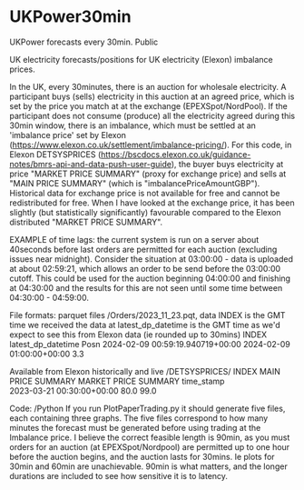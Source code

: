 # UKPower30min
UKPower forecasts every 30min. Public

UK electricity forecasts/positions for UK electricity (Elexon) imbalance prices.

In the UK, every 30minutes, there is an auction for wholesale electricity. A participant buys (sells) electricity in this auction at an agreed price, which is set by the price you match at at the exchange (EPEXSpot/NordPool). If the participant does not consume (produce) all the electricity agreed during this 30min window, there is an imbalance, which must be settled at an 'imbalance price' set by Elexon (https://www.elexon.co.uk/settlement/imbalance-pricing/). For this code, in Elexon DETSYSPRICES (https://bscdocs.elexon.co.uk/guidance-notes/bmrs-api-and-data-push-user-guide), the buyer buys electricity at price "MARKET PRICE SUMMARY" (proxy for exchange price) and sells at "MAIN PRICE SUMMARY" (which is "imbalancePriceAmountGBP"). Historical data for exchange price is not available for free and cannot be redistributed for free. When I have looked at the exchange price, it has been slightly (but statistically significantly) favourable compared to the Elexon distributed "MARKET PRICE SUMMARY".

EXAMPLE of time lags: the current system is run on a server about 40seconds before last orders are permitted for each auction (excluding issues near midnight). Consider the situation at 03:00:00 - data is uploaded at about 02:59:21, which allows an order to be send before the 03:00:00 cutoff. This could be used for the auction beginning 04:00:00 and finishing at 04:30:00 and the results for this are not seen until some time between 04:30:00 - 04:59:00.

File formats: parquet files
/Orders/2023_11_23.pqt, data
INDEX is the GMT time we received the data at
latest_dp_datetime is the GMT time as we'd expect to see this from Elexon data (ie rounded up to 30mins)
INDEX                                       latest_dp_datetime   Posn
2024-02-09 00:59:19.940719+00:00 2024-02-09 01:00:00+00:00       3.3

Available from Elexon historically and live
/DETSYSPRICES/
INDEX                           MAIN PRICE SUMMARY  MARKET PRICE SUMMARY
time_stamp                                                         
2023-03-21 00:30:00+00:00                80.0                  99.0

Code: /Python
If you run PlotPaperTrading.py it should generate five files, each containing three graphs. The five files correspond to how many minutes the forecast must be generated before using trading at the Imbalance price. I believe the correct feasible length is 90min, as you must orders for an auction (at EPEXSpot/Nordpool) are permitted up to one hour before the auction begins, and the auction lasts for 30mins. Ie plots for 30min and 60min are unachievable. 90min is what matters, and the longer durations are included to see how sensitive it is to latency.
